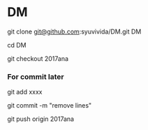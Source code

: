 DM
==

git clone git@github.com:syuvivida/DM.git DM

cd DM

git checkout 2017ana


### For commit later
git add xxxx

git commit -m "remove lines"

git push origin 2017ana
